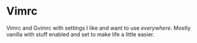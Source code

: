 # Vimrc
Vimrc and Gvimrc with settings I like and want to use *everywhere*. Mostly vanilla with stuff enabled and set to make life a little easier.
